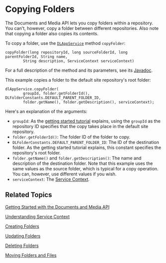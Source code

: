 # Copying Folders [](id=copying-folders)

The Documents and Media API lets you copy folders within a repository. You 
can't, however, copy a folder between different repositories. Also note that 
copying a folder also copies its contents. 

To copy a folder, use the 
[`DLAppService`](@platform-ref@/7.1-latest/javadocs/portal-kernel/com/liferay/document/library/kernel/service/DLAppService.html) 
method `copyFolder`: 

    copyFolder(long repositoryId, long sourceFolderId, long parentFolderId, String name, 
            String description, ServiceContext serviceContext)

For a full description of the method and its parameters, see its 
[Javadoc](@platform-ref@/7.1-latest/javadocs/portal-kernel/com/liferay/document/library/kernel/service/DLAppService.html#copyFolder-long-long-long-java.lang.String-java.lang.String-com.liferay.portal.kernel.service.ServiceContext-). 

This example copies a folder to the default site repository's root folder: 

    dlAppService.copyFolder(
            groupId, folder.getFolderId(), DLFolderConstants.DEFAULT_PARENT_FOLDER_ID, 
            folder.getName(), folder.getDescription(), serviceContext);

Here's an explanation of the arguments: 

-   `groupId`: As the 
    [getting started tutorial](/develop/tutorials/-/knowledge_base/7-1/getting-started-with-the-documents-and-media-api) 
    explains, using the `groupId` as the repository ID specifies that the copy 
    takes place in the default site repository. 
-   `folder.getFolderId()`: The folder ID of the folder to copy. 
-   `DLFolderConstants.DEFAULT_PARENT_FOLDER_ID`: The ID of the destination 
    folder. As the getting started tutorial explains, this constant specifies 
    the repository's root folder. 
-   `folder.getName()` and `folder.getDescription()`: The name and description 
    of the destination folder. Note that this example uses the same values as 
    the source folder, which is typical for a copy operation. You can, however, 
    use different values if you wish. 
-   `serviceContext`: The 
    [Service Context](/develop/tutorials/-/knowledge_base/7-1/understanding-servicecontext). 

## Related Topics [](id=related-topics)

[Getting Started with the Documents and Media API](/develop/tutorials/-/knowledge_base/7-1/getting-started-with-the-documents-and-media-api)

[Understanding Service Context](/develop/tutorials/-/knowledge_base/7-1/understanding-servicecontext)

[Creating Folders](/develop/tutorials/-/knowledge_base/7-1/creating-folders)

[Updating Folders](/develop/tutorials/-/knowledge_base/7-1/updating-folders)

[Deleting Folders](/develop/tutorials/-/knowledge_base/7-1/deleting-folders)

[Moving Folders and Files](/develop/tutorials/-/knowledge_base/7-1/moving-folders-and-files)
